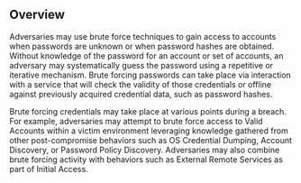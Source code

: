 ## Overview

Adversaries may use brute force techniques to gain access to accounts when passwords are unknown or when password hashes are obtained. Without knowledge of the password for an account or set of accounts, an adversary may systematically guess the password using a repetitive or iterative mechanism. Brute forcing passwords can take place via interaction with a service that will check the validity of those credentials or offline against previously acquired credential data, such as password hashes.

Brute forcing credentials may take place at various points during a breach. For example, adversaries may attempt to brute force access to Valid Accounts within a victim environment leveraging knowledge gathered from other post-compromise behaviors such as OS Credential Dumping, Account Discovery, or Password Policy Discovery. Adversaries may also combine brute forcing activity with behaviors such as External Remote Services as part of Initial Access.
